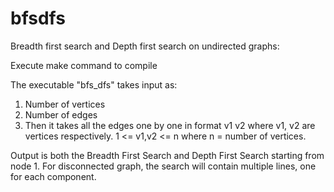 # bfsdfs
Breadth first search and Depth first search on undirected graphs:

Execute make command to compile

The executable "bfs_dfs" takes input as:
1. Number of vertices
2. Number of edges
3. Then it takes all the edges one by one in format v1 v2 where v1, v2 are vertices respectively. 
   1 <= v1,v2 <= n where n = number of vertices.

Output is both the Breadth First Search and Depth First Search starting from node 1.
For disconnected graph, the search will contain multiple lines, one for each component.
